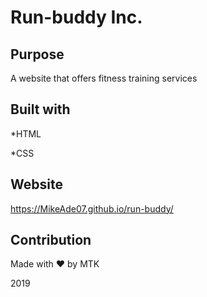 # Run-buddy Inc.

## Purpose
A website that offers fitness training services


## Built with

*HTML

*CSS


## Website
https://MikeAde07.github.io/run-buddy/


## Contribution

Made with ❤️ by MTK

2019